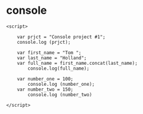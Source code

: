 # console

<!DOCTYPE html>

<head>
    <title>Pro :) Ject</title>
</head>

<body>

    <script>

        var prjct = "Console project #1";
        console.log (prjct);

        var first_name = "Tom ";
        var last_name = "Holland";
        var full_name = first_name.concat(last_name);
            console.log(full_name);

        var number_one = 100;
            console.log (number_one);
        var number_two = 150;
            console.log (number_two)

    </script>

</body>
